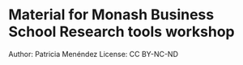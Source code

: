 # Material for Monash Business School Research tools workshop

Author: Patricia Menéndez
License: CC BY-NC-ND
